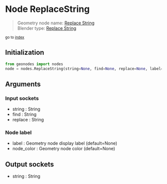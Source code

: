 
# Node ReplaceString

> Geometry node name: [Replace String](https://docs.blender.org/manual/en/latest/modeling/geometry_nodes/text/replace_string.html)<br>
  Blender type: [Replace String](https://docs.blender.org/api/current/bpy.types.FunctionNodeReplaceString.html)
  
<sub>go to [index](../index.md)</sub>

## Initialization

```python
from geonodes import nodes
node = nodes.ReplaceString(string=None, find=None, replace=None, label=None, node_color=None)
```



## Arguments


### Input sockets

- string : String
- find : String
- replace : String

### Node label

- label : Geometry node display label (default=None)
- node_color : Geometry node color (default=None)

## Output sockets

- string : String
